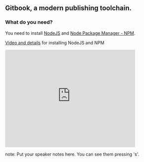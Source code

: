 ##  Gitbook,                                                                                       a modern publishing toolchain.
### What do you need?

You need to install [NodeJS](https://nodejs.org/) and [Node Package Manager - NPM](https://www.npmjs.com/).  

[Video and details](https://docs.npmjs.com/getting-started/installing-node) for installing NodeJS and NPM 
<iframe width="420" height="315" src="https://www.youtube.com/embed/wREima9e6vk" frameborder="0" allowfullscreen></iframe>

note:
    Put your speaker notes here.
    You can see them pressing 's'.